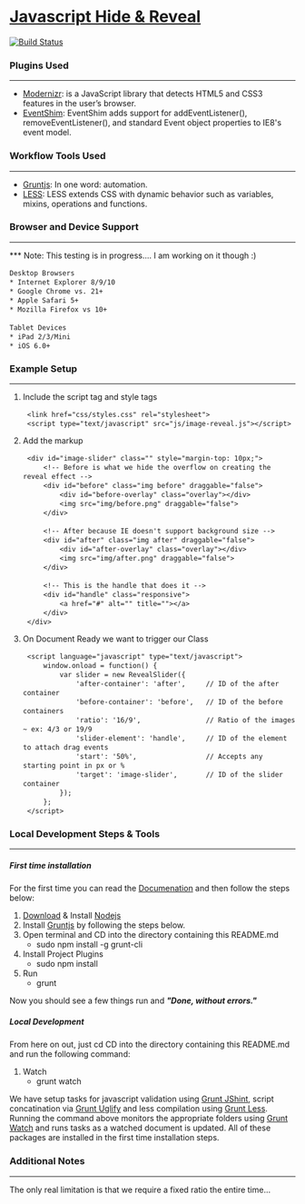 # [Javascript Hide & Reveal](http://visormatt.github.io/image-reveal/)

[![Build Status][travis-image]][travis-url]

<!-- Links used, not displayed in MD doc -->

[travis-url]: https://travis-ci.org/visormatt/image-reveal
[travis-image]: https://travis-ci.org/visormatt/image-reveal.svg?branch=master



### Plugins Used
-------------------------------------------
* [Modernizr](http://modernizr.com/): is a JavaScript library that detects HTML5 and CSS3 features in the user’s browser.
* [EventShim](https://github.com/jwmcpeak/EventShim): EventShim adds support for addEventListener(), removeEventListener(), and standard Event object properties to IE8's event model.

### Workflow Tools Used
-------------------------------------------
* [Gruntjs](http://gruntjs.com/): In one word: automation.
* [LESS](http://lesscss.org/): LESS extends CSS with dynamic behavior such as variables, mixins, operations and functions.


### Browser and Device Support
-------------------------------------------
*** Note: This testing is in progress.... I am working on it though :)

	Desktop Browsers
	* Internet Explorer 8/9/10
	* Google Chrome vs. 21+
	* Apple Safari 5+
	* Mozilla Firefox vs 10+

	Tablet Devices
	* iPad 2/3/Mini
	* iOS 6.0+

### Example Setup
-------------------------------------------

1. Include the script tag and style tags

		<link href="css/styles.css" rel="stylesheet">
		<script type="text/javascript" src="js/image-reveal.js"></script>


2. Add the markup

		<div id="image-slider" class="" style="margin-top: 10px;">
			<!-- Before is what we hide the overflow on creating the reveal effect -->
			<div id="before" class="img before" draggable="false">
				<div id="before-overlay" class="overlay"></div>
				<img src="img/before.png" draggable="false">
			</div>

			<!-- After because IE doesn't support background size -->
			<div id="after" class="img after" draggable="false">
				<div id="after-overlay" class="overlay"></div>
				<img src="img/after.png" draggable="false">
			</div>

			<!-- This is the handle that does it -->
			<div id="handle" class="responsive">
				<a href="#" alt="" title=""></a>
			</div>
		</div>

3. On Document Ready we want to trigger our Class

		<script language="javascript" type="text/javascript">
			window.onload = function() {
				var slider = new RevealSlider({
					'after-container': 'after',		// ID of the after container
					'before-container': 'before',	// ID of the before containers
					'ratio': '16/9',				// Ratio of the images ~ ex: 4/3 or 19/9
					'slider-element': 'handle',		// ID of the element to attach drag events
					'start': '50%',					// Accepts any starting point in px or %
					'target': 'image-slider',		// ID of the slider container
				});
			};
		</script>


### Local Development Steps & Tools
-------------------------------------------

##### First time installation
For the first time you can read the [Documenation](http://gruntjs.com/getting-started) and then follow the steps below:

1. [Download](http://nodejs.org/) & Install [Nodejs](http://nodejs.org/)
2. Install [Gruntjs](http://gruntjs.com/) by following the steps below.
3. Open terminal and CD into the directory containing this README.md
	* sudo npm install -g grunt-cli
4. Install Project Plugins
	* sudo npm install
5. Run
	* grunt

Now you should see a few things run and ***"Done, without errors."***

##### Local Development
From here on out, just cd CD into the directory containing this README.md and run the following command:

1. Watch
	* grunt watch

We have setup tasks for javascript validation using [Grunt JShint](https://github.com/gruntjs/grunt-contrib-jshint), script concatination via [Grunt Uglify](https://github.com/gruntjs/grunt-contrib-uglify) and less compilation using [Grunt Less](https://github.com/gruntjs/grunt-contrib-less). Running the command above monitors the appropriate folders using [Grunt Watch](https://github.com/gruntjs/grunt-contrib-watch) and runs tasks as a watched document is updated. All of these packages are installed in the first time installation steps.


### Additional Notes
-------------------------------------------
The only real limitation is that we require a fixed ratio the entire time...
